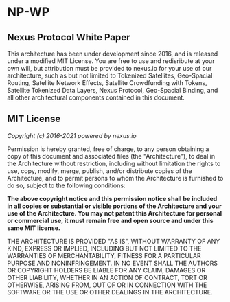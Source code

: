 # NP-WP
## Nexus Protocol White Paper

This architecture has been under development since 2016, and is released under a modified MIT License. You are free to use and redisribute at your own will, but attribution must be provided to nexus.io for your use of our architecture, such as but not limited to Tokenized Satellites, Geo-Spacial Routing, Satellite Network Effects, Satellite Crowdfunding with Tokens, Satellite Tokenized Data Layers, Nexus Protocol, Geo-Spacial Binding, and all other architectural components contained in this document.

## MIT License

*Copyright (c) 2016-2021 powered by nexus.io*

Permission is hereby granted, free of charge, to any person obtaining a copy
of this document and associated files (the "Architecture"), to deal
in the Architecture without restriction, including without limitation the rights
to use, copy, modify, merge, publish, and/or distribute copies of the Architecture, and to permit persons to whom the Architecture is
furnished to do so, subject to the following conditions:

**The above copyright notice and this permission notice shall be included in all
copies or substantial or visible portions of the Architecture and your use of the Architecture. You may not patent 
this Architecture for personal or commercial use, it must remain free and open source and under this same MIT license.**

THE ARCHITECTURE IS PROVIDED "AS IS", WITHOUT WARRANTY OF ANY KIND, EXPRESS OR
IMPLIED, INCLUDING BUT NOT LIMITED TO THE WARRANTIES OF MERCHANTABILITY,
FITNESS FOR A PARTICULAR PURPOSE AND NONINFRINGEMENT. IN NO EVENT SHALL THE
AUTHORS OR COPYRIGHT HOLDERS BE LIABLE FOR ANY CLAIM, DAMAGES OR OTHER
LIABILITY, WHETHER IN AN ACTION OF CONTRACT, TORT OR OTHERWISE, ARISING FROM,
OUT OF OR IN CONNECTION WITH THE SOFTWARE OR THE USE OR OTHER DEALINGS IN THE
ARCHITECTURE.
